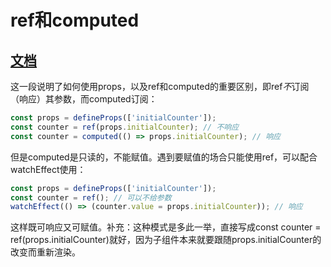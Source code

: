# ref和computed

## [文档](https://vuejs.org/guide/components/props.html#one-way-data-flow)

这一段说明了如何使用props，以及ref和computed的重要区别，即ref*不*订阅（响应）其参数，而computed订阅：

```javascript
const props = defineProps(['initialCounter']);
const counter = ref(props.initialCounter); // 不响应
const counter = computed(() => props.initialCounter); // 响应
```

但是computed是只读的，不能赋值。遇到要赋值的场合只能使用ref，可以配合watchEffect使用：

```javascript
const props = defineProps(['initialCounter']);
const counter = ref(); // 可以不给参数
watchEffect(() => (counter.value = props.initialCounter)); // 响应
```

这样既可响应又可赋值。补充：这种模式是多此一举，直接写成const counter = ref(props.initialCounter)就好，因为子组件本来就要跟随props.initialCounter的改变而重新渲染。
